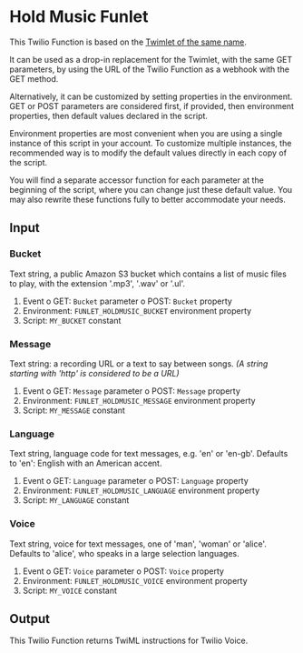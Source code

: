 # Hold Music Funlet

This Twilio Function is based on the [Twimlet of the same name][twimlet].

[twimlet]: https://www.twilio.com/labs/twimlets/holdmusic

It can be used as a drop-in replacement for the Twimlet, with the
same GET parameters, by using the URL of the Twilio Function as
a webhook with the GET method.

Alternatively, it can be customized by setting properties in the
environment. GET or POST parameters are considered first, if provided,
then environment properties, then default values declared in the script.

Environment properties are most convenient when you are using a single
instance of this script in your account. To customize multiple instances,
the recommended way is to modify the default values directly in each copy
of the script.

You will find a separate accessor function for each parameter at the
beginning of the script, where you can change just these default value.
You may also rewrite these functions fully to better accommodate your needs.

## Input

### Bucket

Text string, a public Amazon S3 bucket which contains a list of music files
to play, with the extension '.mp3', '.wav' or '.ul'.

1. Event
  o GET: `Bucket` parameter
  o POST: `Bucket` property
2. Environment: `FUNLET_HOLDMUSIC_BUCKET` environment property
3. Script: `MY_BUCKET` constant

### Message

Text string: a recording URL or a text to say between songs.
*(A string starting with 'http' is considered to be a URL)*

1. Event
  o GET: `Message` parameter
  o POST: `Message` property
2. Environment: `FUNLET_HOLDMUSIC_MESSAGE` environment property
3. Script: `MY_MESSAGE` constant

### Language

Text string, language code for text messages, e.g. 'en' or 'en-gb'.
Defaults to 'en': English with an American accent.

1. Event
  o GET: `Language` parameter
  o POST: `Language` property
2. Environment: `FUNLET_HOLDMUSIC_LANGUAGE` environment property
3. Script: `MY_LANGUAGE` constant

### Voice

Text string, voice for text messages, one of 'man', 'woman' or 'alice'.
Defaults to 'alice', who speaks in a large selection languages.

1. Event
  o GET: `Voice` parameter
  o POST: `Voice` property
2. Environment: `FUNLET_HOLDMUSIC_VOICE` environment property
3. Script: `MY_VOICE` constant

## Output

This Twilio Function returns TwiML instructions for Twilio Voice.
